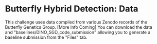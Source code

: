 # Butterfly Hybrid Detection: Data

This challenge uses data compiled from various Zenodo records of the Butterfly Genetics Group. [More Info Coming]
You can download the data and "baselines/DINO_SGD_code_submission" allowing you to generate a baseline submission from the "Files" tab.
